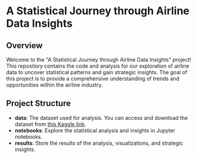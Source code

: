 # A Statistical Journey through Airline Data Insights

## Overview

Welcome to the "A Statistical Journey through Airline Data Insights" project! This repository contains the code and analysis for our exploration of airline data to uncover statistical patterns and gain strategic insights. The goal of this project is to provide a comprehensive understanding of trends and opportunities within the airline industry.

## Project Structure

- **data**: The dataset used for analysis. You can access and download the dataset from [this Kaggle link](https://www.kaggle.com/datasets/iamsouravbanerjee/airline-dataset).
- **notebooks**: Explore the statistical analysis and insights in Jupyter notebooks.
- **results**: Store the results of the analysis, visualizations, and strategic insights.
